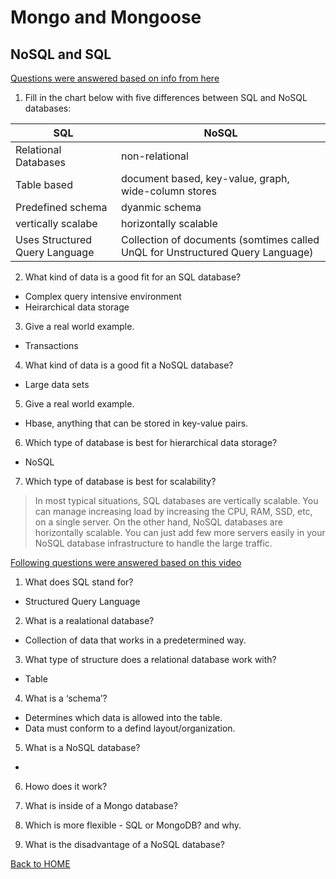 # Mongo and Mongoose

## NoSQL and SQL
[Questions were answered based on info from here](https://www.thegeekstuff.com/2014/01/sql-vs-nosql-db/?utm_source=tuicool)

1. Fill in the chart below with five differences between SQL and NoSQL databases:

SQL                  |  NoSQL
---------------------|-----------------
Relational Databases | non-relational
Table based | document based, key-value, graph, wide-column stores
Predefined schema | dyanmic schema
vertically scalabe | horizontally scalable
Uses Structured Query Language | Collection of documents (somtimes called UnQL for Unstructured Query Language)

2. What kind of data is a good fit for an SQL database?
  - Complex query intensive environment
  - Heirarchical data storage
3. Give a real world example.
  - Transactions
4. What kind of data is a good fit a NoSQL database?
  - Large data sets
5. Give a real world example.
  - Hbase, anything that can be stored in key-value pairs.
6. Which type of database is best for hierarchical data storage?
  - NoSQL
7. Which type of database is best for scalability?
> In most typical situations, SQL databases are vertically scalable. You can manage increasing load by increasing the CPU, RAM, SSD, etc, on a single server. On the other hand, NoSQL databases are horizontally scalable. You can just add few more servers easily in your NoSQL database infrastructure to handle the large traffic.

[Following questions were answered based on this video](https://www.youtube.com/watch?v=ZS_kXvOeQ5Y)

1. What does SQL stand for?
  - Structured Query Language
2. What is a realational database?
  - Collection of data that works in a predetermined way.
3. What type of structure does a relational database work with?
  - Table
4. What is a ‘schema’?
  - Determines which data is allowed into the table.
  - Data must conform to a defind layout/organization.
5. What is a NoSQL database?
  - 
6. Howo does it work?

7. What is inside of a Mongo database?

8. Which is more flexible - SQL or MongoDB? and why.

9. What is the disadvantage of a NoSQL database?


[Back to HOME](../README.md)